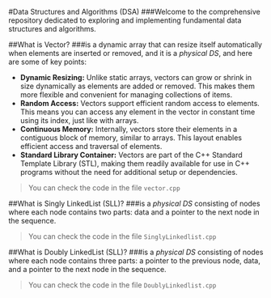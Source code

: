 #Data Structures and Algorithms (DSA)
###Welcome to the comprehensive repository dedicated to exploring and implementing fundamental data structures and algorithms.

##What is Vector?
###is a dynamic array that can resize itself automatically when elements are inserted or removed, and it is a *physical DS*, and here are some of key points:
- **Dynamic Resizing:** Unlike static arrays, vectors can grow or shrink in size dynamically as elements are added or removed. This makes them more flexible and convenient for managing collections of items.
- **Random Access:** Vectors support efficient random access to elements. This means you can access any element in the vector in constant time using its index, just like with arrays.
- **Continuous Memory:** Internally, vectors store their elements in a contiguous block of memory, similar to arrays. This layout enables efficient access and traversal of elements.
- **Standard Library Container:** Vectors are part of the C++ Standard Template Library (STL), making them readily available for use in C++ programs without the need for additional setup or dependencies.
> You can check the code in the file `vector.cpp`

##What is Singly LinkedList (SLL)?
###is a *physical DS* consisting of nodes where each node contains two parts: data and a pointer to the next node in the sequence.
> You can check the code in the file `SinglyLinkedlist.cpp`

##What is Doubly LinkedList (SLL)?
###is a *physical DS* consisting of nodes where each node contains three parts: a pointer to the previous node, data, and a pointer to the next node in the sequence.
> You can check the code in the file `DoublyLinkedlist.cpp`
